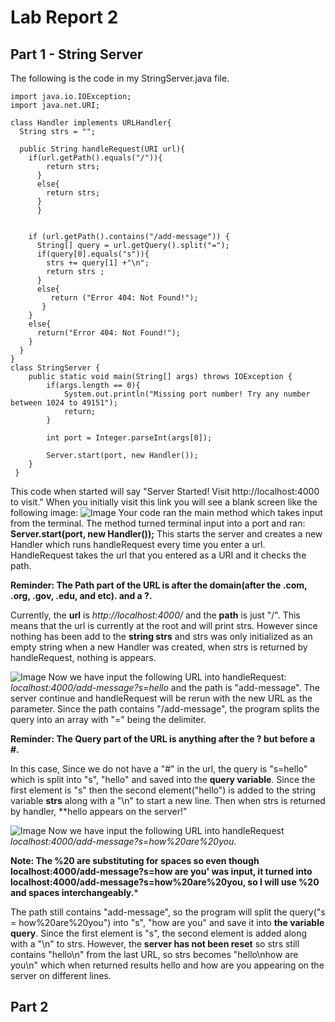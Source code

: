 # Lab Report 2
## Part 1 - String Server 
The following is the code in my StringServer.java file.
```
import java.io.IOException;
import java.net.URI;

class Handler implements URLHandler{
  String strs = "";

  public String handleRequest(URI url){
    if(url.getPath().equals("/")){
        return strs;
      }
      else{
        return strs;
      }
      }
      
    
    if (url.getPath().contains("/add-message")) {
      String[] query = url.getQuery().split("=");
      if(query[0].equals("s")){
        strs += query[1] +"\n";
        return strs ;
      }
      else{
         return ("Error 404: Not Found!");
       }
    }
    else{
      return("Error 404: Not Found!");
    }
  }
}
class StringServer {
    public static void main(String[] args) throws IOException {
        if(args.length == 0){
            System.out.println("Missing port number! Try any number between 1024 to 49151");
            return;
        }

        int port = Integer.parseInt(args[0]);

        Server.start(port, new Handler());
    }
 }
```
This code when started will say "Server Started! Visit http://localhost:4000 to visit."
When you initially visit this link you will see a blank screen like the following image:
![Image](https://user-images.githubusercontent.com/126924884/233493870-8b4cf738-3b35-405f-83d6-6908a2499260.png)
Your code ran the main method which takes input from the terminal. The method turned terminal input into a port and ran: **Server.start(port, new Handler());**
This starts the server and creates a new Handler which runs handleRequest every time you enter a url. HandleRequest takes the url that you entered as a URI and it checks the path. 

**Reminder: The Path part of the URL is after the domain(after the .com, .org, .gov, .edu, and etc). and a ?.**

Currently, the **url** is *http://localhost:4000/* and the **path** is just "/". This means that the url is currently at the root and will print strs. However since nothing has been add to the **string strs** and strs was only initialized as an empty string when a new Handler was created, when strs is returned by handleRequest, nothing is appears. 

![Image](https://user-images.githubusercontent.com/126924884/233496634-3d989536-1b98-4706-bb7c-4ed62c250e94.png)
Now we have input the following URL into handleRequest: *localhost:4000/add-message?s=hello* and the path is "add-message". The server continue and handleRequest will be rerun with the new URL as the parameter. Since the path contains "/add-message", the program splits the query into an array with "=" being the delimiter.

**Reminder: The Query part of the URL is anything after the ? but before a #.**

In this case, Since we do not have a "#" in the url, the query is "s=hello" which is split into "s", "hello" and saved into the **query variable**. Since the first element is "s" then the second element("hello") is added to the string variable **strs** along with a "\n" to start a new line. Then when strs is returned by handler, **hello appears on the server!"

![Image](https://user-images.githubusercontent.com/126924884/233498282-c7c46a81-76cf-4d84-9e73-f286c08d22c7.png)
Now we have input the following URL into handleRequest *localhost:4000/add-message?s=how%20are%20you*.

**Note: The %20 are substituting for spaces so even though localhost:4000/add-message?s=how are you' was input, it turned into localhost:4000/add-message?s=how%20are%20you, so I will use %20 and spaces interchangeably.***

The path still contains "add-message", so the program will split the query("s = how%20are%20you") into "s", "how are you" and save it into **the variable query**. Since the first element is "s", the second element is added along with a "\n" to strs. 
However, the **server has not been reset** so strs still contains "hello\n" from the last URL, so strs becomes "hello\nhow are you\n" which when returned results hello and how are you appearing on the server on different lines.  

## Part 2



